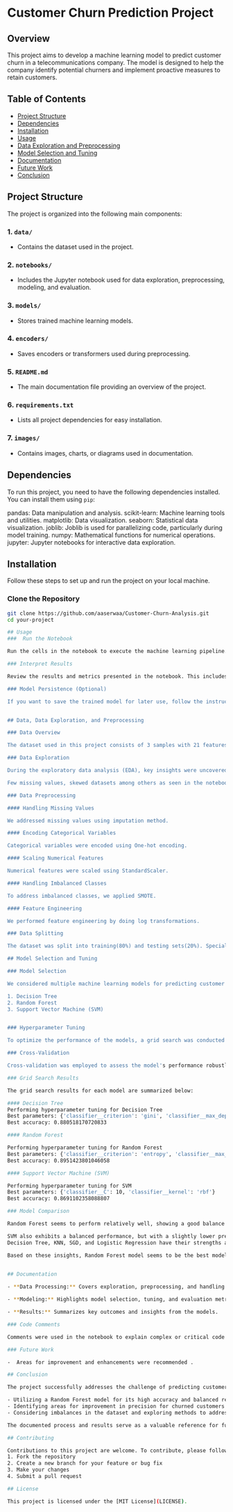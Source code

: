 # Customer Churn Prediction Project

## Overview
This project aims to develop a machine learning model to predict customer churn in a telecommunications company. The model is designed to help the company identify potential churners and implement proactive measures to retain customers.

## Table of Contents
- [Project Structure](#project-structure)
- [Dependencies](#dependencies)
- [Installation](#installation)
- [Usage](#usage)
- [Data Exploration and Preprocessing](#data-exploration-and-preprocessing)
- [Model Selection and Tuning](#model-selection-and-tuning)
- [Documentation](#documentation)
- [Future Work](#future-work)
- [Conclusion](#conclusion)

## Project Structure
The project is organized into the following main components:

### 1. `data/`
   - Contains the dataset used in the project.
  
### 2. `notebooks/`
   - Includes the Jupyter notebook used for data exploration, preprocessing, modeling, and evaluation.
  
### 3. `models/`
   - Stores trained machine learning models.
   
### 4. `encoders/`
   - Saves encoders or transformers used during preprocessing.
   
### 5. `README.md`
   - The main documentation file providing an overview of the project.

### 6. `requirements.txt`
   - Lists all project dependencies for easy installation.

### 7. `images/`
   - Contains images, charts, or diagrams used in documentation.


## Dependencies
To run this project, you need to have the following dependencies installed. You can install them using `pip`:

pandas: Data manipulation and analysis.
scikit-learn: Machine learning tools and utilities.
matplotlib: Data visualization.
seaborn: Statistical data visualization.
joblib: Joblib is used for parallelizing code, particularly during model training.
numpy: Mathematical functions for numerical operations.
jupyter: Jupyter notebooks for interactive data exploration.

## Installation

Follow these steps to set up and run the project on your local machine.

### Clone the Repository

```bash
git clone https://github.com/aaserwaa/Customer-Churn-Analysis.git
cd your-project

## Usage
###  Run the Notebook

Run the cells in the notebook to execute the machine learning pipeline. This includes data preprocessing, model training, and evaluation.

### Interpret Results

Review the results and metrics presented in the notebook. This includes insights into the model's performance, strengths, weaknesses, and implications on business objectives.

### Model Persistence (Optional)

If you want to save the trained model for later use, follow the instructions in the "Model Persistence" section.


## Data, Data Exploration, and Preprocessing

### Data Overview

The dataset used in this project consists of 3 samples with 21 features. The target variable is Churn.

### Data Exploration

During the exploratory data analysis (EDA), key insights were uncovered:

Few missing values, skewed datasets among others as seen in the notebook

### Data Preprocessing

#### Handling Missing Values

We addressed missing values using imputation method.

#### Encoding Categorical Variables

Categorical variables were encoded using One-hot encoding.

#### Scaling Numerical Features

Numerical features were scaled using StandardScaler.

#### Handling Imbalanced Classes

To address imbalanced classes, we applied SMOTE.

#### Feature Engineering

We performed feature engineering by doing log transformations.

### Data Splitting

The dataset was split into training(80%) and testing sets(20%). Special attention was given to maintaining a representative distribution of classes in both sets.

## Model Selection and Tuning

### Model Selection

We considered multiple machine learning models for predicting customer churn. After initial evaluation, the following models were shortlisted:

1. Decision Tree
2. Random Forest
3. Support Vector Machine (SVM)


### Hyperparameter Tuning

To optimize the performance of the models, a grid search was conducted for each model. Key hyperparameters were tuned to achieve better accuracy and generalization.

### Cross-Validation

Cross-validation was employed to assess the model's performance robustly. A 5-fold cross-validation strategy was used, and the average performance metrics were considered.

### Grid Search Results

The grid search results for each model are summarized below:

#### Decision Tree
Performing hyperparameter tuning for Decision Tree
Best parameters: {'classifier__criterion': 'gini', 'classifier__max_depth': 20, 'classifier__min_samples_split': 10}
Best accuracy: 0.880518170720833

#### Random Forest

Performing hyperparameter tuning for Random Forest
Best parameters: {'classifier__criterion': 'entropy', 'classifier__max_depth': 20, 'classifier__min_samples_split': 10, 'classifier__n_estimators': 100}
Best accuracy: 0.8951423801046058

#### Support Vector Machine (SVM)

Performing hyperparameter tuning for SVM
Best parameters: {'classifier__C': 10, 'classifier__kernel': 'rbf'}
Best accuracy: 0.8691102358088807

### Model Comparison

Random Forest seems to perform relatively well, showing a good balance between precision and recall, making it a more competitive model for predicting customer churn.

SVM also exhibits a balanced performance, but with a slightly lower precision for churn prediction.
Decision Tree, KNN, SGD, and Logistic Regression have their strengths and weaknesses

Based on these insights, Random Forest model seems to be the best model for predicting customer churn


## Documentation
 
- **Data Processing:** Covers exploration, preprocessing, and handling missing values.

- **Modeling:** Highlights model selection, tuning, and evaluation metrics.

- **Results:** Summarizes key outcomes and insights from the models.

### Code Comments

Comments were used in the notebook to explain complex or critical code sections.

### Future Work

-  Areas for improvement and enhancements were recommended .

## Conclusion

The project successfully addresses the challenge of predicting customer churn in a telecommunications company. Key insights and recommendations include:

- Utilizing a Random Forest model for its high accuracy and balanced recall.
- Identifying areas for improvement in precision for churned customers.
- Considering imbalances in the dataset and exploring methods to address them.

The documented process and results serve as a valuable reference for future analysis and improvements.

## Contributing

Contributions to this project are welcome. To contribute, please follow these steps:
1. Fork the repository
2. Create a new branch for your feature or bug fix
3. Make your changes
4. Submit a pull request

## License

This project is licensed under the [MIT License](LICENSE).


